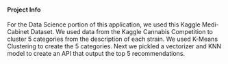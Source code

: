 #### Project Info   
For the Data Science portion of this application, we used this Kaggle Medi-Cabinet Dataset. 
We used data from the Kaggle Cannabis Competition to cluster 5 categories from the description of each strain. We used K-Means Clustering to create the 5 categories. Next we pickled a vectorizer and KNN model to create an API that output the top 5 recommendations.
